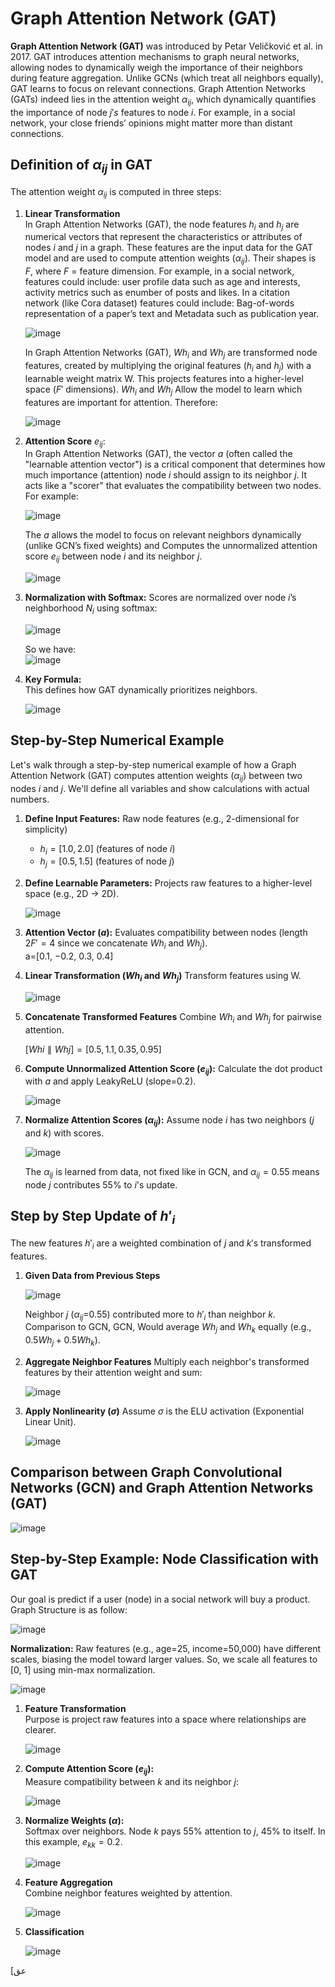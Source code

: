 # Graph Attention Network (GAT) 
**Graph Attention Network (GAT)** was introduced by Petar Veličković et al. in 2017. GAT introduces attention mechanisms to graph neural networks, allowing nodes to dynamically weigh the importance of their neighbors during feature aggregation. Unlike GCNs (which treat all neighbors equally), GAT learns to focus on relevant connections. Graph Attention Networks (GATs) indeed lies in the attention weight $α_{ij}$, which dynamically quantifies the importance of node $j's$ features to node $i$. For example, in a social network, your close friends’ opinions might matter more than distant connections.

## Definition of $α_{ij}$ in GAT
The attention weight $α_{ij}$ is computed in three steps:  
1. **Linear Transformation**  
   In Graph Attention Networks (GAT), the node features $h_i$ and $h_j$ are numerical vectors that represent the characteristics or attributes of nodes $i$ and $j$ in a graph. These features are the input data for the GAT model and are used to compute attention weights ($α_{ij}$). Their shapes is $F$, where $F$ = feature dimension. For example, in a social network, features could include: user profile data such as age and interests, activity metrics such as enumber of posts and likes.  In a citation network (like Cora dataset) features could include: Bag-of-words representation of a paper’s text and Metadata such as publication year.

   ![image](https://github.com/user-attachments/assets/08199dc5-6388-4834-8372-5efdd83c8c93)

   In Graph Attention Networks (GAT), $Wh_i$ and $Wh_j$ are transformed node features, created by multiplying the original features ($h_i$ and $h_j$) with a learnable weight matrix W. This projects features into a higher-level space ($F′$ dimensions).  $Wh_i$ and $Wh_j$ Allow the model to learn which features are important for attention. Therefore:

   ![image](https://github.com/user-attachments/assets/0b658328-85c5-490c-9610-6922ca18dbc2)

2.  **Attention Score** $e_{ij}$:  
   In Graph Attention Networks (GAT), the vector $a$ (often called the "learnable attention vector") is a critical component that determines how much importance (attention) node $i$ should assign to its neighbor $j$. It acts like a "scorer" that evaluates the compatibility between two nodes. For example:  

    ![image](https://github.com/user-attachments/assets/dc172806-879e-4bbc-b2ec-b64ee20476a4)  

    The $a$ allows the model to focus on relevant neighbors dynamically (unlike GCN’s fixed weights) and Computes the unnormalized attention score $e_{ij}$ between node $i$ and its neighbor $j$.

    ![image](https://github.com/user-attachments/assets/4968fcd2-994f-4811-9d8c-53b7369b3754)

4. **Normalization with Softmax:**
   Scores are normalized over node $i$’s neighborhood $N_i$ using softmax:

      ![image](https://github.com/user-attachments/assets/34a84016-4d17-4593-bdba-427ce4fe4fb4)

    So we have:  
    ![image](https://github.com/user-attachments/assets/d39d7726-517f-47ac-8d0a-efcbfd2a6ff7)


5. **Key Formula:**  
   This defines how GAT dynamically prioritizes neighbors.

   ![image](https://github.com/user-attachments/assets/389b2be5-76ad-4fb8-ba42-e8631b07ac87)


## Step-by-Step Numerical Example  
Let's walk through a step-by-step numerical example of how a Graph Attention Network (GAT) computes attention weights ($α_{ij}$) between two nodes $i$ and $j$. We'll define all variables and show calculations with actual numbers.  
1. **Define Input Features:** Raw node features (e.g., 2-dimensional for simplicity)
   * $h_i=[1.0,2.0]$ (features of node $i$)
   * $h_j=[0.5,1.5]$ (features of node $j$)
   
2. **Define Learnable Parameters:** Projects raw features to a higher-level space (e.g., 2D → 2D).
   
   ![image](https://github.com/user-attachments/assets/6036d805-a1ce-4d46-9519-36e20a4eda13)

3. **Attention Vector ($a$):** Evaluates compatibility between nodes (length $2F′=4$ since we concatenate $Wh_i$ and $Wh_j$).  
   a=[0.1, −0.2, 0.3, 0.4]
   
4. **Linear Transformation ($Wh_i$ and $Wh_j$)** Transform features using W.
   
   ![image](https://github.com/user-attachments/assets/ffd77f38-2b28-475e-950f-6dfcad1b06ba)  

5. **Concatenate Transformed Features** Combine $Wh_i$ and $Wh_j$ for pairwise attention.
   
   $[Wh i∥Whj]=[0.5,1.1,0.35,0.95]$
   
6. **Compute Unnormalized Attention Score ($e_{ij}$):** Calculate the dot product with $a$ and apply LeakyReLU (slope=0.2).  

   ![image](https://github.com/user-attachments/assets/d7641b4a-cc84-4465-8747-bb314f7529bb)

7. **Normalize Attention Scores ($α_{ij}$):** Assume node $i$ has two neighbors ($j$ and $k$) with scores.

   ![image](https://github.com/user-attachments/assets/bbe59bd0-bcf9-4299-86b7-e0e56db38b2d)

   The $α_{ij}$ is learned from data, not fixed like in GCN, and $α_{ij}=0.55$ means node $j$ contributes 55% to $i$'s update. 

## Step by Step Update of $h'_i$
The new features $h'_i$ are a weighted combination of $j$ and $k'$s transformed features.  

1. **Given Data from Previous Steps** 
   
   ![image](https://github.com/user-attachments/assets/657b501c-cb04-49d0-8f6a-488913bf7b50)

   Neighbor $j$ ($α_{ij}$=0.55) contributed more to $h'_i$ than neighbor $k$. Comparison to GCN, GCN, Would average $Wh_j$ and $Wh_k$ equally (e.g., $0.5Wh_j + 0.5Wh_k$).

2. **Aggregate Neighbor Features** Multiply each neighbor's transformed features by their attention weight and sum:
   
   ![image](https://github.com/user-attachments/assets/d923232e-3350-40ec-be88-8ae0cfdb7d8c)

3. **Apply Nonlinearity ($σ$)** Assume $σ$ is the ELU activation (Exponential Linear Unit).

   ![image](https://github.com/user-attachments/assets/1ef260b6-1ce4-48c2-945f-8ff17d8e9b60)

## Comparison between Graph Convolutional Networks (GCN) and Graph Attention Networks (GAT)
![image](https://github.com/user-attachments/assets/4ce89a95-e2f2-4d5d-81c9-041f58c169a9)

## Step-by-Step Example: Node Classification with GAT
Our goal is predict if a user (node) in a social network will buy a product. Graph Structure is as follow:  

![image](https://github.com/user-attachments/assets/cf7d67c4-485d-4291-85a1-a81384f7da85)  

**Normalization:** Raw features (e.g., age=25, income=50,000) have different scales, biasing the model toward larger values. So, we scale all features to [0, 1] using min-max normalization.

   ![image](https://github.com/user-attachments/assets/13e0ba45-962c-4ad2-a9b2-82a2fdcd0dc2)

1. **Feature Transformation**  
   Purpose is project raw features into a space where relationships are clearer.  
   
   ![image](https://github.com/user-attachments/assets/4b3aae5e-0917-4ba3-90ba-a697cc6f8123)

3. **Compute Attention Score ($e_{ij}$):**  
   Measure compatibility between $k$ and its neighbor $j$:
   
   ![image](https://github.com/user-attachments/assets/ea45e094-26ee-4ff6-8f0e-0cec9411f13c)
   
4. **Normalize Weights ($α$):**  
   Softmax over neighbors. Node $k$ pays 55% attention to $j$, 45% to itself. In this example, $e_{kk}=0.2$.
   
   ![image](https://github.com/user-attachments/assets/00f3999e-3924-46ac-893c-add936c68732)

5. **Feature Aggregation**  
   Combine neighbor features weighted by attention.
   
   ![image](https://github.com/user-attachments/assets/ee43d12c-4d12-4375-a273-72b53e33778e)

6. **Classification**
   
   ![image](https://github.com/user-attachments/assets/6eeacde2-bfff-40ba-849a-5ec694aaa031)


[عق


  
  
